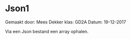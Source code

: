 # Json1
Gemaakt door: Mees Dekker
klas:         GD2A
Datum:        19-12-2017

Via een Json bestand een array ophalen.
